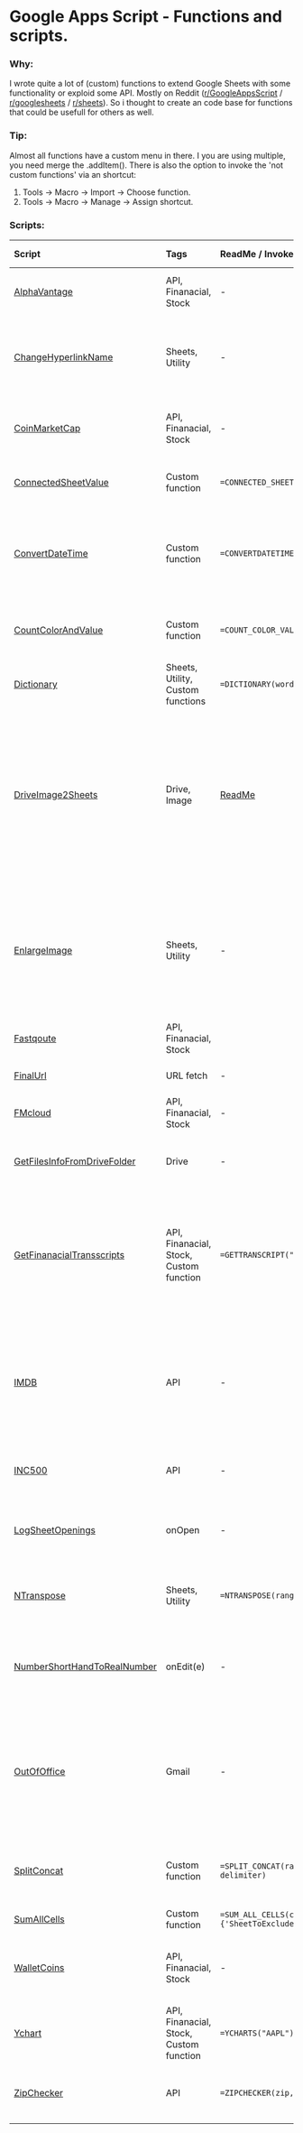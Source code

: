 # Google Apps Script - Functions and scripts.

### Why:
I wrote quite a lot of (custom) functions to extend Google Sheets with some functionality or exploid some API. Mostly on Reddit ([r/GoogleAppsScript](https://www.reddit.com/r/GoogleAppsScript/) / [r/googlesheets](https://www.reddit.com/r/googlesheets/) / [r/sheets](https://www.reddit.com/r/sheets/)). So i thought to create an code base for functions that could be usefull for others as well.

### Tip:
Almost all functions have a custom menu in there. I you are using multiple, you need merge the .addItem(). There is also the option to invoke the 'not custom functions' via an shortcut:

1. Tools -> Macro -> Import -> Choose function.
2. Tools -> Macro -> Manage -> Assign shortcut.


### Scripts:

**Script**|**Tags**|**ReadMe / Invoke**|**Sample sheet**|**Description**
:--|:--|:--|:--|:--
[AlphaVantage](/scripts/AlphaVantage.js)|API, Finanacial, Stock|-|-|Get information from [AlphaVantage](https://www.alphavantage.co/documentation/)
[ChangeHyperlinkName](/scripts/ChangeHyperlinkName.js)|Sheets, Utility|-|-|Sets the name of the selected =HYPERLINK() formula's to the same name.
[CoinMarketCap](/scripts/CoinMarketCap.js)|API, Finanacial, Stock|-|-|Get your [API key](https://polygon.io/dashboard/signup). Gets the top 5000 coins in your speadsheet.
[ConnectedSheetValue](/scripts/ConnectedSheetValue.js)|Custom function|`=CONNECTED_SHEET_VALUE(range,direction)`|-|Get values from the sheet to the left or to the right.
[ConvertDateTime](/scripts/ConvertDateTime.js)|Custom function|`=CONVERTDATETIME(range, timezone, format)`|-|Converts (multiple) columns to the timezone you enter. You also can give up your formatting.
[CountColorAndValue](/scripts/CountColorAndValue.js)|Custom function|`=COUNT_COLOR_VALUE(F3:G10,GET_BACKGROUND(F3),"RemcoE33")`|[Sheet](https://docs.google.com/spreadsheets/d/1lSdkQpvgQVTa2bQCpSRWqCsWzQfAlNNgDMKiKvBwMJo/edit?usp=sharing)|Count values that meets the value and background color critera.
[Dictionary](/scripts/Dictionary.js)|Sheets, Utility, Custom functions|`=DICTIONARY(words, synonyms)`|-|Get definition and/or synonyms from a word
[DriveImage2Sheets](/scripts/DriveImage2Sheets.js)|Drive, Image|[ReadMe](/readmes/DriveImage2Sheets.md)|-|Get images from specific folder on your drive and insert =IMAGE() formula's. Option: only get the download link. Option: Create a checkbox to activate the =IMAGE() formula.
[EnlargeImage](/scripts/EnlargeImage.js)|Sheets, Utility|-|-|Active a cell that contains an =IMAGE() formula. Invoke the function via Marcos or shortcut (after installing the shortcut via macros -> manage)
[Fastqoute](/scripts/Fastqoute.js)|API, Finanacial, Stock| |-|Get fastqoute data to sheets.
[FinalUrl](/scripts/FinalUrl.js)|URL fetch|-|-|Gets final redirected url from a url.
[FMcloud](/scripts/FMcloud.js)|API, Finanacial, Stock|-|[Sheet](https://docs.google.com/spreadsheets/d/1CMWLlsNE_jbIbmZLyLnu7AEmrEQW0jYcLz-P0uFO8s8/edit?usp=sharing)|Get data from [FMcloud](https://fmpcloud.io/documentation)
[GetFilesInfoFromDriveFolder](/scripts/GetFilesInfoFromDriveFolder)|Drive|-|-|Gets info form all the files inside a specific drive folder.
[GetFinanacialTransscripts](/scripts/GetFinanacialTransscripts.js)|API, Finanacial, Stock, Custom function|`=GETTRANSCRIPT("ticker",periode,year,"apikey")`|-|Needs API key. Get transscript from specific ticker. Can be invoked via custom formula or via trigger inside script editor. [docs](https://financialmodelingprep.com/developer/docs)
[IMDB](/scripts/IMDB.js)|API|-|[Sheet](https://docs.google.com/spreadsheets/d/1V8V02-Vxkry3WbA86iUPEwOfboFszYMe8yku39KzsNw/edit?usp=sharing)|[IMDB docs](https://imdb-api.com/) to get your token. This sheet will load the top250 movies and tv series, plus the option to find movies between two actors.
[INC500](/scripts/INC500.js)|API|-|-|Get the 500 companys from INC to your sheet.
[LogSheetOpenings](/scripts/LogSheetOpenings.js)|onOpen|-|-|Counts the number of times the sheets is opend (excl. yourself)
[NTranspose](/scripts/NTranspose.js)|Sheets, Utility|`=NTRANSPOSE(range, number)`|-|Transposes a single column every n number of rows
[NumberShortHandToRealNumber](/script/NumberShortHandToRealNumber.js)|onEdit(e)|-|-|Type '1K' and the scripts set numberformat to '1K' but the value to 100000 (1k/1m/1b)
[OutOfOffice](/scripts/OutOfOffice.js)|Gmail|-|-|Sets and unset the Gmail out-of-office response based on your ow configured (time) triggers. Example: 17:00 ON --> 09:00 OFF.
[SplitConcat](/scripts/SplitConcat.js)|Custom function|`=SPLIT_CONCAT(range, columnNumberOfValuesToSplit, delimiter)`|[Sheet](https://docs.google.com/spreadsheets/d/1aEIsnmsyiRml5CmwyauXOlUjthf7bTINgEy8qT4340g/edit?usp=sharing)|Splits values in one column and makes a copy of the row for each split value.
[SumAllCells](/scripts/SumAllCells.js)|Custom function|`=SUM_ALL_CELLS(cellToSum, {'SheetToExclude1",SheetToExclude2"})`|-| 
[WalletCoins](/scripts/WalletCoins.js)|API, Finanacial, Stock|-|-|Get coin name, shortname, rate and icon into sheets. [JSON data](https://wallet-api.staging.celsius.network/util/interest/rates)
[Ychart](/scripts/Ycharts.js)|API, Finanacial, Stock, Custom function|`=YCHARTS("AAPL")`|-|Gets raw data from the Ychart chart. [JSON data](https://ycharts.com/charts/fund_data.json?securities=id%3ATSLA%2Cinclude%3Atrue%2C%2C&calcs=id%3Ape_ratio%2Cinclude%3Atrue%2C%2C&correlations=&format=real&recessions=true&zoom=5&startDate=&endDate=&chartView=&splitType=single&scaleType=linear¬e=&title=&source=true&units=true"eLegend=true&partner="es=&legendOnChart=true&securitylistSecurityId=&displayTicker=true&ychartsLogo=&useEstimates=true&maxPoints=862)
[ZipChecker](/scripts/ZipChecker.js)|API|`=ZIPCHECKER(zip, countryISO2)`|-|Get information from a zipcode. [Example](http://api.zippopotam.us/us/99501)